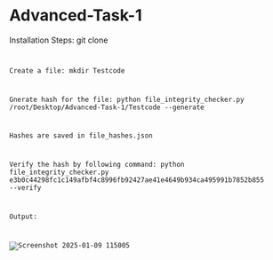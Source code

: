 # Advanced-Task-1

Installation Steps:
git clone <code>

Create a file:
mkdir Testcode 

Gnerate hash for the file:
python file_integrity_checker.py /root/Desktop/Advanced-Task-1/Testcode --generate

Hashes are saved in file_hashes.json

Verify the hash by following command:
 python file_integrity_checker.py e3b0c44298fc1c149afbf4c8996fb92427ae41e4649b934ca495991b7852b855 --verify

 Output:

 ![Screenshot 2025-01-09 115005](https://github.com/user-attachments/assets/7f557a65-5e58-4bce-a353-b602fdb081d4)
